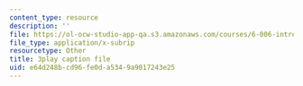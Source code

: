 ```yaml
---
content_type: resource
description: ''
file: https://ol-ocw-studio-app-qa.s3.amazonaws.com/courses/6-006-introduction-to-algorithms-fall-2011/e64d248bcd96fe0da5349a9017243e25_B7hVxCmfPtM.srt
file_type: application/x-subrip
resourcetype: Other
title: 3play caption file
uid: e64d248b-cd96-fe0d-a534-9a9017243e25
---
```


